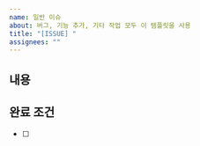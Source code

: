 ```yaml
---
name: 일반 이슈
about: 버그, 기능 추가, 기타 작업 모두 이 템플릿을 사용
title: "[ISSUE] "
assignees: ""
---
```


## 내용
<!-- 
버그/기능/작업 내용을 간단히 적어주세요.
예시: 
- 버그: "로그인 버튼 클릭 시 페이지 이동 안 됨"
- 기능: "회원가입 시 이메일 중복체크 기능 추가"
-->

## 완료 조건
<!-- 이 이슈가 끝났다고 볼 수 있는 기준을 체크박스로 작성해주세요 -->
- [ ] 


<!-- 
라벨 선택 가이드:
1. 담당자 이름 (예: 강민, 규리, 문혁, 동욱 등)
2. 이슈 성격 (bug, enhancement, documentation, UI/UX 등)
3. 진행 상태 (시작 전, 진행 중, 완료)
4. 우선순위 (상, 중, 하)

⚡ 최소 3가지는 꼭 선택해 주세요 (담당자 / 성격 / 상태)
-->
